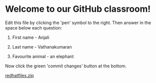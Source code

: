 # Welcome to our GitHub classroom!

Edit this file by clicking the 'pen' symbol to the right.
Then answer in the space below each question:

1. First name - Anjali

2. Last name - Vathanakumaran

3. Favourite animal - an elephant


Now click the green 'commit changes' button at the bottom.


[redhatfiles.zip](https://github.com/yrdsb-peths/first-github-assignment-anjxli/files/8233053/redhatfiles.zip)
